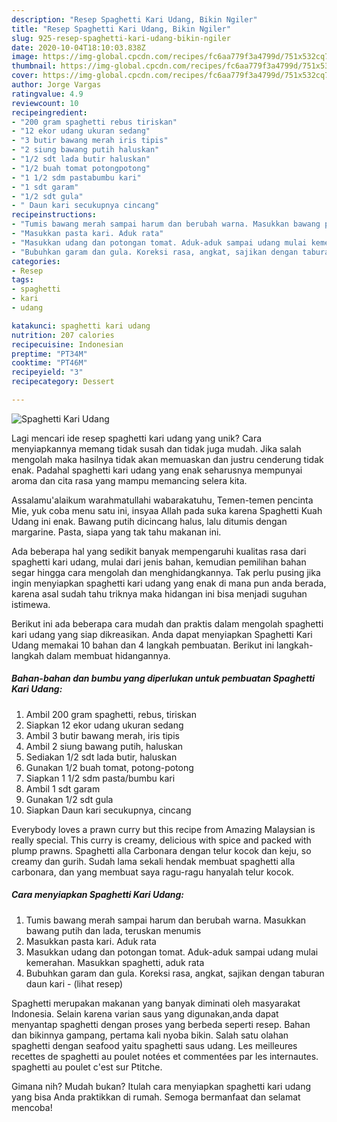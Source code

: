 ```yaml
---
description: "Resep Spaghetti Kari Udang, Bikin Ngiler"
title: "Resep Spaghetti Kari Udang, Bikin Ngiler"
slug: 925-resep-spaghetti-kari-udang-bikin-ngiler
date: 2020-10-04T18:10:03.838Z
image: https://img-global.cpcdn.com/recipes/fc6aa779f3a4799d/751x532cq70/spaghetti-kari-udang-foto-resep-utama.jpg
thumbnail: https://img-global.cpcdn.com/recipes/fc6aa779f3a4799d/751x532cq70/spaghetti-kari-udang-foto-resep-utama.jpg
cover: https://img-global.cpcdn.com/recipes/fc6aa779f3a4799d/751x532cq70/spaghetti-kari-udang-foto-resep-utama.jpg
author: Jorge Vargas
ratingvalue: 4.9
reviewcount: 10
recipeingredient:
- "200 gram spaghetti rebus tiriskan"
- "12 ekor udang ukuran sedang"
- "3 butir bawang merah iris tipis"
- "2 siung bawang putih haluskan"
- "1/2 sdt lada butir haluskan"
- "1/2 buah tomat potongpotong"
- "1 1/2 sdm pastabumbu kari"
- "1 sdt garam"
- "1/2 sdt gula"
- " Daun kari secukupnya cincang"
recipeinstructions:
- "Tumis bawang merah sampai harum dan berubah warna. Masukkan bawang putih dan lada, teruskan menumis"
- "Masukkan pasta kari. Aduk rata"
- "Masukkan udang dan potongan tomat. Aduk-aduk sampai udang mulai kemerahan. Masukkan spaghetti, aduk rata"
- "Bubuhkan garam dan gula. Koreksi rasa, angkat, sajikan dengan taburan daun kari             (lihat resep)"
categories:
- Resep
tags:
- spaghetti
- kari
- udang

katakunci: spaghetti kari udang 
nutrition: 207 calories
recipecuisine: Indonesian
preptime: "PT34M"
cooktime: "PT46M"
recipeyield: "3"
recipecategory: Dessert

---
```



![Spaghetti Kari Udang](https://img-global.cpcdn.com/recipes/fc6aa779f3a4799d/751x532cq70/spaghetti-kari-udang-foto-resep-utama.jpg)

Lagi mencari ide resep spaghetti kari udang yang unik? Cara menyiapkannya memang tidak susah dan tidak juga mudah. Jika salah mengolah maka hasilnya tidak akan memuaskan dan justru cenderung tidak enak. Padahal spaghetti kari udang yang enak seharusnya mempunyai aroma dan cita rasa yang mampu memancing selera kita.

Assalamu&#39;alaikum warahmatullahi wabarakatuhu, Temen-temen pencinta Mie, yuk coba menu satu ini, insyaa Allah pada suka karena Spaghetti Kuah Udang ini enak. Bawang putih dicincang halus, lalu ditumis dengan margarine. Pasta, siapa yang tak tahu makanan ini.

Ada beberapa hal yang sedikit banyak mempengaruhi kualitas rasa dari spaghetti kari udang, mulai dari jenis bahan, kemudian pemilihan bahan segar hingga cara mengolah dan menghidangkannya. Tak perlu pusing jika ingin menyiapkan spaghetti kari udang yang enak di mana pun anda berada, karena asal sudah tahu triknya maka hidangan ini bisa menjadi suguhan istimewa.


Berikut ini ada beberapa cara mudah dan praktis dalam mengolah spaghetti kari udang yang siap dikreasikan. Anda dapat menyiapkan Spaghetti Kari Udang memakai 10 bahan dan 4 langkah pembuatan. Berikut ini langkah-langkah dalam membuat hidangannya.

<!--inarticleads1-->

##### Bahan-bahan dan bumbu yang diperlukan untuk pembuatan Spaghetti Kari Udang:

1. Ambil 200 gram spaghetti, rebus, tiriskan
1. Siapkan 12 ekor udang ukuran sedang
1. Ambil 3 butir bawang merah, iris tipis
1. Ambil 2 siung bawang putih, haluskan
1. Sediakan 1/2 sdt lada butir, haluskan
1. Gunakan 1/2 buah tomat, potong-potong
1. Siapkan 1 1/2 sdm pasta/bumbu kari
1. Ambil 1 sdt garam
1. Gunakan 1/2 sdt gula
1. Siapkan  Daun kari secukupnya, cincang


Everybody loves a prawn curry but this recipe from Amazing Malaysian is really special. This curry is creamy, delicious with spice and packed with plump prawns. Spaghetti alla Carbonara dengan telur kocok dan keju, so creamy dan gurih. Sudah lama sekali hendak membuat spaghetti alla carbonara, dan yang membuat saya ragu-ragu hanyalah telur kocok. 

<!--inarticleads2-->

##### Cara menyiapkan Spaghetti Kari Udang:

1. Tumis bawang merah sampai harum dan berubah warna. Masukkan bawang putih dan lada, teruskan menumis
1. Masukkan pasta kari. Aduk rata
1. Masukkan udang dan potongan tomat. Aduk-aduk sampai udang mulai kemerahan. Masukkan spaghetti, aduk rata
1. Bubuhkan garam dan gula. Koreksi rasa, angkat, sajikan dengan taburan daun kari -             (lihat resep)


Spaghetti merupakan makanan yang banyak diminati oleh masyarakat Indonesia. Selain karena varian saus yang digunakan,anda dapat menyantap spaghetti dengan proses yang berbeda seperti resep. Bahan dan bikinnya gampang, pertama kali nyoba bikin. Salah satu olahan spaghetti dengan seafood yaitu spaghetti saus udang. Les meilleures recettes de spaghetti au poulet notées et commentées par les internautes. spaghetti au poulet c&#39;est sur Ptitche. 

Gimana nih? Mudah bukan? Itulah cara menyiapkan spaghetti kari udang yang bisa Anda praktikkan di rumah. Semoga bermanfaat dan selamat mencoba!
